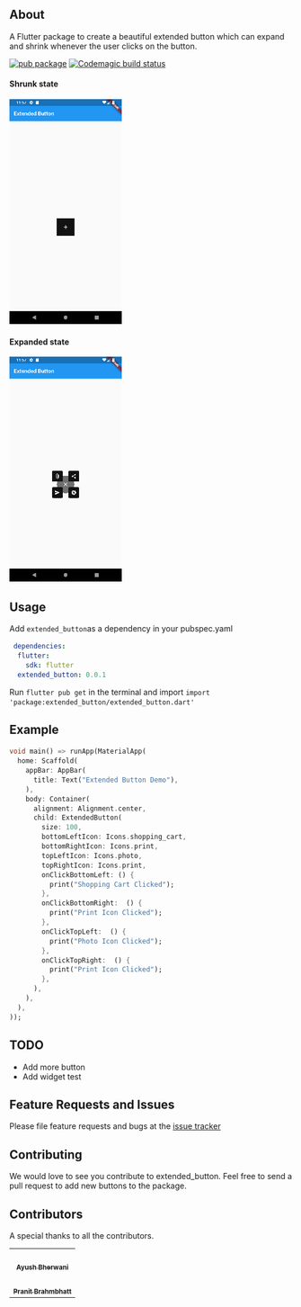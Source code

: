 ## About
A Flutter package to create a beautiful extended button which can expand and shrink whenever the user clicks on the button. 

[![pub package](https://img.shields.io/pub/v/extended_button.svg)](https://pub.dev/packages/extended_button) [![Codemagic build status](https://api.codemagic.io/apps/5e7f9ef6a2d77c2459b481db/5e7f9ef6a2d77c2459b481da/status_badge.svg)](https://codemagic.io/apps/5e7f9ef6a2d77c2459b481db/5e7f9ef6a2d77c2459b481da/latest_build)

#### Shrunk state

![Extended Closed](example/images/extended_closed.png)


#### Expanded state

![Extended Opend](example/images/extended_open.png)

## Usage

Add `extended_button`as a dependency in your pubspec.yaml
```YAML
 dependencies:
  flutter:
    sdk: flutter
  extended_button: 0.0.1
```
Run `flutter pub get` in the terminal and import `import 'package:extended_button/extended_button.dart'`

## Example

```dart
void main() => runApp(MaterialApp(
  home: Scaffold(
    appBar: AppBar(
      title: Text("Extended Button Demo"),
    ),
    body: Container(
      alignment: Alignment.center,
      child: ExtendedButton(
        size: 100,
        bottomLeftIcon: Icons.shopping_cart,
        bottomRightIcon: Icons.print,
        topLeftIcon: Icons.photo,
        topRightIcon: Icons.print,
        onClickBottomLeft: () {
          print("Shopping Cart Clicked");
        },
        onClickBottomRight:  () {
          print("Print Icon Clicked");
        },
        onClickTopLeft:  () {
          print("Photo Icon Clicked");
        },
        onClickTopRight:  () {
          print("Print Icon Clicked");
        },
      ),
    ),
  ),
));

```

## TODO
- Add more button
- Add widget test

## Feature Requests and Issues
Please file feature requests and bugs at the [issue tracker](https://github.com/AyushBherwani1998/extended_button/issues)

## Contributing
We would love to see you contribute to extended_button. Feel free to send a pull request to add new buttons to the package.

## Contributors 

A special thanks to all the contributors.
<table>
 <tr>
   <td align="center"><a href="https://github.com/AyushBherwani1998"><img src="https://avatars1.githubusercontent.com/u/34301187" width="64px;" alt=""/><br /><sub><b>Ayush Bherwani</b></sub></a><br /></td>
 </tr>
 <tr>
   <td align="center"><a href="https://github.com/pb-10"><img src="https://avatars2.githubusercontent.com/u/43945352" width="64px;" alt=""/><br /><sub><b>Pranit Brahmbhatt</b></sub></a><br /></td>
 </tr>
</table>
